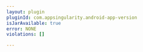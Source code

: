 ```yaml
---
layout: plugin
pluginId: com.appsingularity.android-app-version
isJarAvailable: true
error: NONE
violations: []

---
```

